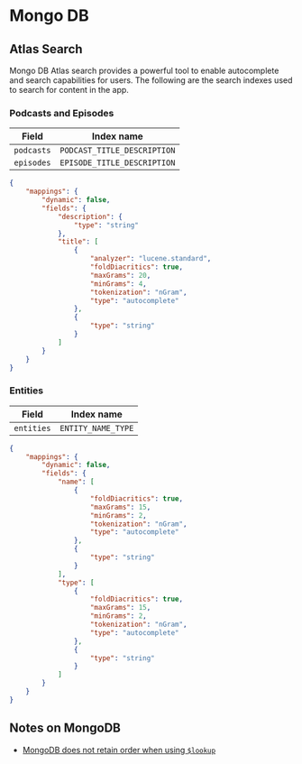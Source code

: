 # Mongo DB

## Atlas Search

Mongo DB Atlas search provides a powerful tool to enable autocomplete and search capabilities for users.
The following are the search indexes used to search for content in the app.

### Podcasts and Episodes

| Field      | Index name                  |
| ---------- | --------------------------- |
| `podcasts` | `PODCAST_TITLE_DESCRIPTION` |
| `episodes` | `EPISODE_TITLE_DESCRIPTION` |

```json
{
    "mappings": {
        "dynamic": false,
        "fields": {
            "description": {
                "type": "string"
            },
            "title": [
                {
                    "analyzer": "lucene.standard",
                    "foldDiacritics": true,
                    "maxGrams": 20,
                    "minGrams": 4,
                    "tokenization": "nGram",
                    "type": "autocomplete"
                },
                {
                    "type": "string"
                }
            ]
        }
    }
}
```

### Entities

| Field      | Index name         |
| ---------- | ------------------ |
| `entities` | `ENTITY_NAME_TYPE` |

```json
{
    "mappings": {
        "dynamic": false,
        "fields": {
            "name": [
                {
                    "foldDiacritics": true,
                    "maxGrams": 15,
                    "minGrams": 2,
                    "tokenization": "nGram",
                    "type": "autocomplete"
                },
                {
                    "type": "string"
                }
            ],
            "type": [
                {
                    "foldDiacritics": true,
                    "maxGrams": 15,
                    "minGrams": 2,
                    "tokenization": "nGram",
                    "type": "autocomplete"
                },
                {
                    "type": "string"
                }
            ]
        }
    }
}
```

## Notes on MongoDB

-   [MongoDB does not retain order when using `$lookup`](https://stackoverflow.com/questions/55033804/aggregate-lookup-does-not-return-elements-original-array-order)
